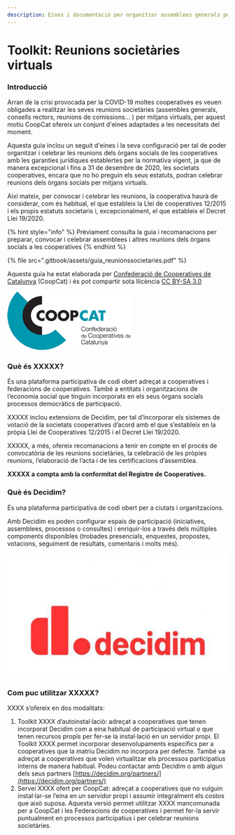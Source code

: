 ```yaml
---
description: Eines i documentació per organitzar assemblees generals per cooperatives
---
```


# Toolkit: Reunions societàries virtuals

### Introducció

Arran de la crisi provocada per la COVID-19 moltes cooperatives es veuen obligades a realitzar les seves reunions societàries \(assembles generals, consells rectors, reunions de comissions... \) per mitjans virtuals, per aquest motiu CoopCat ofereix un conjunt d'eines adaptades a les necessitats del moment.

Aquesta guia inclou un seguit d'eines i la seva configuració per tal de poder organitzar i celebrar les reunions dels òrgans socials de les cooperatives amb les garanties jurídiques establertes per la normativa vigent, ja que de manera excepcional i fins a 31 de desembre de 2020, les societats cooperatives, encara que no ho preguin els seus estatuts, podran celebrar reunions dels òrgans socials per mitjans virtuals.

Així mateix, per convocar i celebrar les reunions, la cooperativa haurà de considerar, com és habitual, el que estableix la Llei de cooperatives 12/2015 i els propis estatuts societaris i, excepcionalment, el que estableix el Decret Llei 19/2020. 

{% hint style="info" %}
Prèviament consulta la guia i recomanacions per preparar, convocar i celebrar assemblees i altres reunions dels òrgans socials a les cooperatives
{% endhint %}

{% file src=".gitbook/assets/guia\_reunionssocietaries.pdf" %}

Aquesta guia ha estat elaborada per [Confederació de Cooperatives de Catalunya](https://www.cooperativescatalunya.coop/) \(CoopCat\) i és pot compartir sota llicència [CC BY-SA 3.0](https://creativecommons.org/licenses/by-sa/3.0/) 

![](.gitbook/assets/ccoopcat.jpg)

### Què és XXXXX?

És una plataforma participativa de codi obert adreçat a cooperatives i federacions de cooperatives. També a entitats i organitzacions de l’economia social que tinguin incorporats en els seus òrgans socials processos democràtics de participació.

XXXXX inclou extensions de Decidim, per tal d’incorporar els sistemes de votació de la societats cooperatives d’acord amb el que s’estableix en la pròpia Llei de Cooperatives 12/2015 i el Decret Llei 19/2020.

XXXXX, a més, ofereix recomanacions a tenir en compte en el procés de convocatòria de les reunions societàries, la celebració de les pròpies reunions, l’elaboració de l’acta i de les certificacions d’assemblea.

**XXXXX a compta amb la conformitat del Registre de Cooperatives.**

### Què és Decidim?

És una plataforma participativa de codi obert per a ciutats i organitzacions.

Amb Decidim es poden configurar espais de participació \(iniciatives, assemblees, processos o consultes\) i enriquir-los a través dels múltiples components disponibles \(trobades presencials, enquestes, propostes, votacions, seguiment de resultats, comentaris i molts més\). 

![](.gitbook/assets/decidim.jpg)

### Com puc utilitzar **XXXXX**?

 XXXX s’ofereix en dos modalitats:

1. Toolkit XXXX d’autoinstal·lació: adreçat a cooperatives que tenen incorporat Decidim com a eina habitual de participació virtual o que tenen recursos propis per fer-se la instal·lació en un servidor propi. El Toolkit XXXX permet incorporar desenvolupaments específics per a cooperatives que la matriu Decidim no incorpora per defecte. També va adreçat a cooperatives que volen virtualitzar els processos participatius interns de manera habitual. Podeu contactar amb Decidim o amb algun dels seus partners [https://decidim.org/partners/](https://decidim.org/partners/)​ 
2. Servei XXXX ofert per CoopCat: adreçat a cooperatives que no vulguin instal·lar-se l’eina en un servidor propi i assumir integralment els costos que això suposa. Aquesta versió permet utilitzar XXXX mancomunada per a CoopCat i les Federacions de cooperatives i permet fer-la servir puntualment en processos participatius i per celebrar reunions societàries.

